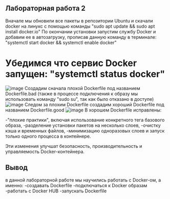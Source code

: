 ## Лабораторная работа 2
Вначале мы обновили все пакеты в репозитории Ubuntu и скачали docker на линукс с помощью команды "sudo apt update && sudo apt install docker.io" По окончании установки запустим службу Docker и добавим ее в автозагрузку, прописав данную команду в терминале:  "systemctl start docker && systemctl enable docker"
# Убедимся что сервис Docker запущен: "systemctl status docker"
![image](https://github.com/Wisenblum/Oblaka/assets/70391455/75c03458-d11b-41b9-af27-38c62a0980ba)
Создадим сначала плохой Dockerfile под названием Dockerfile.bad (также в процессе подключения к образу мы использовать команду "sudo su", так как было отказано в доступе)
![image](https://github.com/Wisenblum/Oblaka/assets/112980347/d110dede-31fb-4b57-ade9-2aebdf12bdc8)
Следом за плохим Dockerfile создадим хороший Dockerfile под названием Dockerfile.good
![image](https://github.com/Wisenblum/Oblaka/assets/112980347/7bc7be05-dce5-4822-91a6-6bc927c88414)
В хорошем Dockerfile исправлены:

-"плохие практики", включая использование конкретного тега базового образа, 
-разделение установки пакетов на несколько слоев,
-очистку кэша и временных файлов, 
-минимизацию одноразовых слоев и запуск только одного процесса в контейнере. 

Эти изменения улучшат безопасность, производительность и управляемость Docker-контейнера.
## Вывод
в данной лабораторной работе мы научились работать с Docker-ом, а именно:
-создавать Dockerfile
-подключаться к Docker образам
-работать с Docker HUB
-запускать Dockerfile
